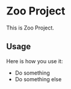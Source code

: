 Zoo Project
==============

This is Zoo Project.



Usage
-----

Here is how you use it:

 * Do something
 * Do something else
